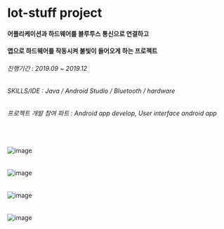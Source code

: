# Iot-stuff project  
#### 어플리케이션과 하드웨어를 블루투스 통신으로 연결하고  
#### 앱으로 하드웨어를 작동시켜 불빛이 들어오게 하는 프로젝트    
###### 진행기간 : 2019.09 ~ 2019.12
###### SKILLS/IDE : Java / Android Studio / Bluetooth / hardware
###### 프로젝트 개발 참여 파트 : Android app develop, User interface android app

</br></br>
![image](https://user-images.githubusercontent.com/56243414/204870909-cc18f3f2-0254-4175-b753-e1634d4dc603.png)
</br></br></br>
![image](https://user-images.githubusercontent.com/56243414/204868086-df6872c7-db3b-4eac-8334-c30d6288fdcc.png)
</br></br></br>
![image](https://user-images.githubusercontent.com/56243414/204868263-84a5a362-9dc5-4b08-8859-5ae98b504597.png)
</br></br></br>
![image](https://user-images.githubusercontent.com/56243414/204868323-e619b9c0-1783-4db9-a3ca-21d0a0f56e3f.png)



